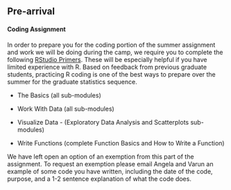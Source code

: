 ## Pre-arrival

#### Coding Assignment

In order to prepare you for the coding portion of the summer assignment and work we will be doing during the camp, we require you to complete the following [RStudio Primers](https://rstudio.cloud/learn/primers). These will be especially helpful if you have limited experience with R. Based on feedback from previous graduate students, practicing R coding is one of the best ways to prepare over the summer for the graduate statistics sequence.

- The Basics (all sub-modules)

- Work With Data (all sub-modules)

- Visualize Data - (Exploratory Data Analysis and Scatterplots sub-modules)

- Write Functions (complete Function Basics and How to Write a Function)

We have left open an option of an exemption from this part of the assignment. To request an exemption please email Angela and Varun an example of some code you have written, including the date of the code, purpose, and a 1-2 sentence explanation of what the code does. 